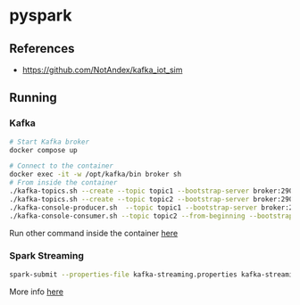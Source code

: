 # pyspark

## References
- https://github.com/NotAndex/kafka_iot_sim

## Running
### Kafka
```bash
# Start Kafka broker
docker compose up

# Connect to the container
docker exec -it -w /opt/kafka/bin broker sh
# From inside the container
./kafka-topics.sh --create --topic topic1 --bootstrap-server broker:29092
./kafka-topics.sh --create --topic topic2 --bootstrap-server broker:29092
./kafka-console-producer.sh  --topic topic1 --bootstrap-server broker:29092
./kafka-console-consumer.sh --topic topic2 --from-beginning --bootstrap-server broker:29092
```
Run other command inside the container [here](https://developer.confluent.io/confluent-tutorials/kafka-on-docker/)

### Spark Streaming
```bash
spark-submit --properties-file kafka-streaming.properties kafka-streaming.py
```
More info [here](https://spark.apache.org/docs/3.5.1/structured-streaming-kafka-integration.html#deploying)
